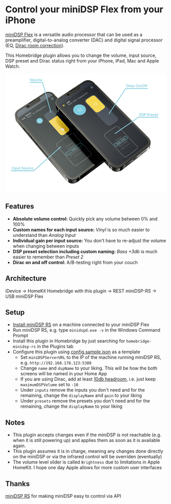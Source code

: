 # Control your miniDSP Flex from your iPhone

[miniDSP Flex](https://www.minidsp.com/products/minidsp-in-a-box/flex) is a versatile audio processor that can be used as a preamplifier, digital-to-analog converter (DAC) and digital signal processor (EQ, [Dirac room correction](https://www.dirac.com)).

This Homebridge plugin allows you to change the volume, input source, DSP preset and Dirac status right from your iPhone, iPad, Mac and Apple  Watch. 

<img src="miniDSP-Homebridge.png" alt="Volume, Input, DSP Preset and Dirac control" width="575" height="370" />

## Features

* **Absolute volume control:** Quickly pick any volume between 0% and 100% 
* **Custom names for each input source:** *Vinyl* is so much easier to understand than *Analog Input*
* **Individual gain per input source:** You don't have to re-adjust the volume when changing between inputs 
* **DSP preset selection including custom naming:** *Bass +3db* is much easier to remember than *Preset 2*
* **Dirac on and off control:** A/B-testing right from your couch

## Architecture

iDevice -> HomeKit
Homebridge with this plugin -> REST
miniDSP-RS -> USB
miniDSP Flex

## Setup

* [Install miniDSP RS](https://github.com/mrene/minidsp-rs/releases) on a machine connected to your miniDSP Flex
* Run miniDSP RS, e.g. type `minidspd.exe -v` in the Windows Command Prompt
* Install this plugin in Homebridge by just searching for `homebridge-minidsp-rs` in the Plugins tab
* Configure this plugin using [config.sample.json](config.sample.json) as a template
  * Set `miniDSPServerURL` to the IP of the machine running miniDSP RS, e.g. `http://192.168.178.123:5380`
  * Change `name` and `dspName` to your liking. This will be how the both screens will be named in your Home App
  * If you are using Dirac, add at least [10db headroom](https://support.minidsp.com/support/solutions/articles/47000681666-why-do-i-get-distortion-when-i-turn-on-dirac-live-), i.e. just keep `maximumDSPVolume` set to `-10`
  * Under `inputs` remove the inputs you don't need and for the remaining, change the `displayName` and `gain` to your liking
  * Under `presets` remove the presets you don't need and for the remaining, change the `displayName` to your liking


## Notes

* This plugin accepts changes even if the miniDSP is not reachable (e.g. when it is still powering up) and applies them as soon as it is available again.
* This plugin assumes it is in charge, meaning any changes done directly on the miniDSP or via the infrared control will be overriden (eventually)
* The volume level slider is called `Brightness` due to limitations in Apple HomeKit. I hope one day Apple allows for more custom user interfaces


## Thanks

[miniDSP RS](https://github.com/mrene/minidsp-rs) for making miniDSP easy to control via API
